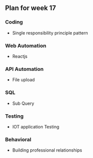 ## Plan for week 17 ##

### Coding
- Single responsibility principle pattern

### Web Automation
- Reactjs

### API Automation
- File upload

### SQL
- Sub Query

### Testing
- IOT application Testing

### Behavioral
- Building professional relationships

